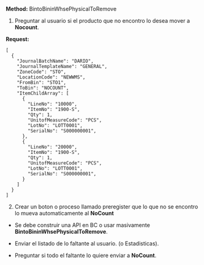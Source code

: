 **Method:** BintoBininWhsePhysicalToRemove

1. Preguntar al usuario si el producto que no encontro lo desea mover a **Nocount**.

**Request:**
```
[
  {
    "JournalBatchName": "DARIO",
    "JournalTemplateName": "GENERAL",
    "ZoneCode": "STO",
    "LocationCode": "NEWWMS",
    "FromBin": "STO1",
    "ToBin": "NOCOUNT",
    "ItemChildArray": [
      {
        "LineNo": "10000",
        "ItemNo": "1900-S",
        "Qty": 1,
        "UnitofMeasureCode": "PCS",
        "LotNo": "LOTT0001",
        "SerialNo": "S000000001",
      },
      {
        "LineNo": "20000",
        "ItemNo": "1900-S",
        "Qty": 1,
        "UnitofMeasureCode": "PCS",
        "LotNo": "LOTT0001",
        "SerialNo": "S000000001",
      }
    ]
  }
]
```

2. Crear un boton o proceso llamado preregister que lo que no se encontro lo mueva automaticamente al **NoCount**

- Se debe construir una API en BC o usar masivamente **BintoBininWhsePhysicalToRemove**.

- Enviar el listado de lo faltante al usuario. (o Estadisticas).

- Preguntar si todo el faltante lo quiere enviar a **NoCount**.
 